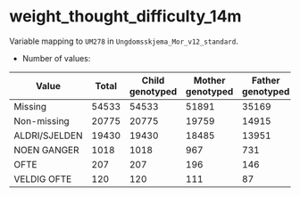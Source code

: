 # weight_thought_difficulty_14m
Variable mapping to `UM278` in `Ungdomsskjema_Mor_v12_standard`.
- Number of values:

| Value | Total | Child genotyped | Mother genotyped | Father genotyped |
| ----- | ----- | --------------- | ---------------- | ---------------- |
| Missing | 54533 | 54533 | 51891 | 35169 |
| Non-missing | 20775 | 20775 | 19759 | 14915 |
| ALDRI/SJELDEN | 19430 | 19430 | 18485 |13951 |
| NOEN GANGER | 1018 | 1018 | 967 |731 |
| OFTE | 207 | 207 | 196 |146 |
| VELDIG OFTE | 120 | 120 | 111 |87 |



